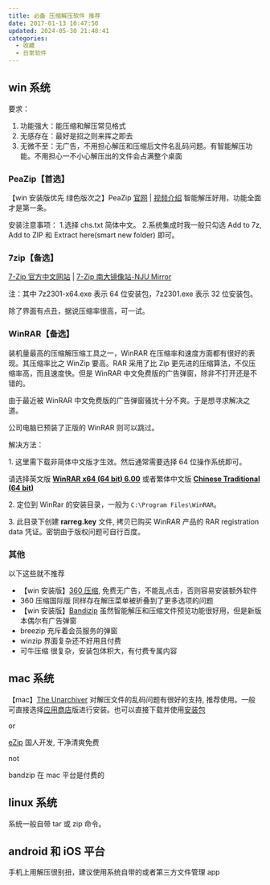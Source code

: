 ```yaml
---
title: 必备 压缩解压软件 推荐
date: 2017-01-13 10:47:50
updated: 2024-05-30 21:48:41
categories:
  - 收藏
  - 日常软件
---
```


## win 系统

要求：

1. 功能强大：能压缩和解压常见格式
2. 无感存在：最好是招之则来挥之即去
3. 无微不至：无广告，不用担心解压和压缩后文件名乱码问题。有智能解压功能。不用担心一不小心解压出的文件会占满整个桌面

### PeaZip【首选】

【win 安装版优先 绿色版次之】PeaZip [官网](https://peazip.github.io/) | [视频介绍](https://www.bilibili.com/video/BV1Dn4y1R7YR/?vd_source=bc8557626c4054625190978f98e07ac8) 智能解压好用，功能全面才是第一条。

安装注意事项：
1.选择 chs.txt 简体中文。 
2.系统集成时我一般只勾选 Add to 7z, Add to ZIP 和 Extract here(smart new folder) 即可。

<!-- more -->

### 7zip【备选】

[7-Zip 官方中文网站](https://sparanoid.com/lab/7z/) | [7-Zip 南大镜像站-NJU Mirror](https://mirror.nju.edu.cn/7-zip/)

注：其中 7z2301-x64.exe 表示 64 位安装包，7z2301.exe 表示 32 位安装包。

除了界面有点丑，据说压缩率很高，可一试。

### WinRAR【备选】

装机量最高的压缩解压缩工具之一，WinRAR 在压缩率和速度方面都有很好的表现。其压缩率比之 WinZip 要高。RAR 采用了比 Zip 更先进的压缩算法，不仅压缩率高，而且速度快。但是 WinRAR 中文免费版的广告弹窗，除非不打开还是不错的。

由于最近被 WinRAR 中文免费版的广告弹窗骚扰十分不爽。于是想寻求解决之道。

公司电脑已预装了正版的 WinRAR 则可以跳过。

解决方法：

1\. 这里需下载非简体中文版才生效。然后通常需要选择 64 位操作系统即可。

请选择英文版 [**WinRAR x64 (64 bit) 6.00**](https://www.rarlab.com/rar/winrar-x64-600.exe) 或者繁体中文版 [**Chinese Traditional (64 bit)**](https://www.rarlab.com/rar/winrar-x64-600tc.exe)

2\. 定位到 WinRar 的安装目录，一般为 `C:\Program Files\WinRAR`。

3\. 此目录下创建 **rarreg.key** 文件, 拷贝已购买 WinRAR 产品的 RAR registration data 凭证。密钥由于版权问题可自行百度。

### 其他

以下这些就不推荐

* 【win 安装版】[360 压缩](http://yasuo.360.cn/), 免费无广告，不能乱点击，否则容易安装额外软件
* 360 压缩国际版 同样存在解压菜单被折叠到了更多选项的问题
* 【win 安装版】[Bandizip](https://www.bandisoft.com/) 虽然智能解压和压缩文件预览功能很好用，但是新版本偶尔有广告弹窗
* breezip 充斥着会员服务的弹窗
* winzip 界面复杂还不好用且付费
* 可牛压缩 很复杂，安装包体积大，有付费专属内容

## mac 系统

【mac】[The Unarchiver](https://theunarchiver.com/) 对解压文件的乱码问题有很好的支持, 推荐使用。一般可直接选择[应用商店](https://apps.apple.com/cn/app/the-unarchiver/id425424353)版进行安装。也可以直接下载并使用[安装包](https://dl.devmate.com/com.macpaw.site.theunarchiver/TheUnarchiver.dmg)

or

[eZip](https://ezip.awehunt.com/?locale=zh-CN) 国人开发, 干净清爽免费

not

bandzip 在 mac 平台是付费的

## linux 系统

系统一般自带 tar 或 zip 命令。

## android 和 iOS 平台

手机上用解压很别扭，建议使用系统自带的或者第三方文件管理 app
